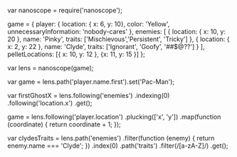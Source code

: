 var nanoscope = require('nanoscope');


game = {
    player: {
        location: { x: 6, y: 10},
        color: 'Yellow',
        unnecessaryInformation: 'nobody-cares'
    },
    enemies: [
        {
            location: { x: 10, y: 20 },
            name: 'Pinky',
            traits: ['Mischievous','Persistent', 'Tricky']
        },
        {
        location: {
            x: 2, y: 22
        },
        name: 'Clyde',
        traits: ['Ignorant', 'Goofy', '##$@??']
        }
    ],
    pelletLocations: [{ x: 10, y: 12 }, {x: 11, y: 15 }]
};

var lens = nanoscope(game);




var game = lens.path('player.name.first').set('Pac-Man');










var firstGhostX = lens.following('enemies')
    .indexing(0)
    .following('location.x')
    .get();





game = lens.following('player.location')
    .plucking(['x', 'y'])
    .map(function (coordinate) {
        return coordinate + 1;
    });



var clydesTraits = lens.path('enemies')
    .filter(function (enemy) {
        return enemy.name === 'Clyde';
    })
    .index(0)
    .path('traits')
    .filter(/[a-zA-Z]/)
    .get();